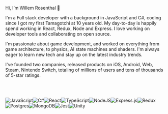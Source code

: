 Hi, I’m Willem Rosenthal 👋

I'm a Full stack developer with a background in JavaScript and C#, coding since I got my first Tamagotchi at 10 years old. My day-to-day is happily spend working in React, Redux, Node and Express. I love working on developer tools and collaborating on open source.

I'm passionate about game development, and worked on everything from game architecture, to physics, AI state machines and shaders. I'm always eager to learn new tech and stay up on the latest industry trends.

I've founded two companies, released products on iOS, Android, Web, Steam, Nintendo Switch, totaling of millions of users and tens of thousands of 5-star ratings.


<br><br>

![JavaScript](https://img.shields.io/badge/javascript-%23323330.svg?style=for-the-badge&logo=javascript&logoColor=%23F7DF1E)![C#](https://img.shields.io/badge/c%23-%23239120.svg?style=for-the-badge&logo=c-sharp&logoColor=white)![React](https://img.shields.io/badge/react-%2320232a.svg?style=for-the-badge&logo=react&logoColor=%2361DAFB)![TypeScript](https://img.shields.io/badge/typescript-%23007ACC.svg?style=for-the-badge&logo=typescript&logoColor=white)![NodeJS](https://img.shields.io/badge/node.js-6DA55F?style=for-the-badge&logo=node.js&logoColor=white)![Express.js](https://img.shields.io/badge/express.js-%23404d59.svg?style=for-the-badge&logo=express&logoColor=%2361DAFB)![Redux](https://img.shields.io/badge/redux-%23593d88.svg?style=for-the-badge&logo=redux&logoColor=white)![Postgres](https://img.shields.io/badge/postgres-%23316192.svg?style=for-the-badge&logo=postgresql&logoColor=white)![MongoDB](https://img.shields.io/badge/MongoDB-%234ea94b.svg?style=for-the-badge&logo=mongodb&logoColor=white)![Jest](https://img.shields.io/badge/-jest-%23C21325?style=for-the-badge&logo=jest&logoColor=white)![Unity](https://img.shields.io/badge/unity-%23000000.svg?style=for-the-badge&logo=unity&logoColor=white)

<!---
- 👋 Hi, I’m @willemrosenthal
- 👀 I’m interested in ...
- 🌱 I’m currently learning ...
- 💞️ I’m looking to collaborate on ...
- 📫 How to reach me ...


willemrosenthal/willemrosenthal is a ✨ special ✨ repository because its `README.md` (this file) appears on your GitHub profile.
You can click the Preview link to take a look at your changes.
--->
